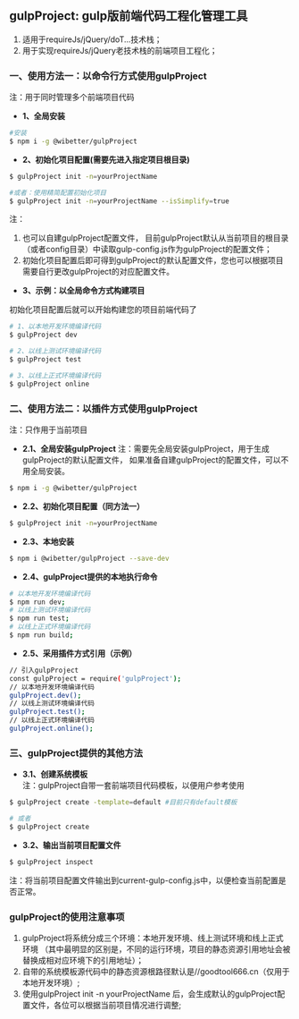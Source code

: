## gulpProject: gulp版前端代码工程化管理工具
1. 适用于requireJs/jQuery/doT...技术栈；
2. 用于实现requireJs/jQuery老技术栈的前端项目工程化；

### 一、使用方法一：以命令行方式使用gulpProject
注：用于同时管理多个前端项目代码

- **1、全局安装**

```bash
#安装
$ npm i -g @wibetter/gulpProject
```

- **2、初始化项目配置(需要先进入指定项目根目录)**

```bash
$ gulpProject init -n=yourProjectName

#或者：使用精简配置初始化项目
$ gulpProject init -n=yourProjectName --isSimplify=true
```

注：  
1. 也可以自建gulpProject配置文件，
目前gulpProject默认从当前项目的根目录（或者config目录）中读取gulp-config.js作为gulpProject的配置文件；
2. 初始化项目配置后即可得到gulpProject的默认配置文件，您也可以根据项目需要自行更改gulpProject的对应配置文件。


- **3、示例：以全局命令方式构建项目**

初始化项目配置后就可以开始构建您的项目前端代码了

```bash
# 1、以本地开发环境编译代码
$ gulpProject dev
```

```bash
# 2、以线上测试环境编译代码
$ gulpProject test
```


```bash
# 3、以线上正式环境编译代码
$ gulpProject online
```

### 二、使用方法二：以插件方式使用gulpProject
注：只作用于当前项目

- **2.1、全局安装gulpProject**
注：需要先全局安装gulpProject，用于生成gulpProject的默认配置文件，
如果准备自建gulpProject的配置文件，可以不用全局安装。

```bash
$ npm i -g @wibetter/gulpProject
```

- **2.2、初始化项目配置（同方法一）**

```bash
$ gulpProject init -n=yourProjectName
```

- **2.3、本地安装**

```bash
$ npm i @wibetter/gulpProject --save-dev
```

- **2.4、gulpProject提供的本地执行命令**

```bash
# 以本地开发环境编译代码
$ npm run dev;
# 以线上测试环境编译代码
$ npm run test;
# 以线上正式环境编译代码
$ npm run build;
```

- **2.5、采用插件方式引用（示例）**

```bash
// 引入gulpProject
const gulpProject = require('gulpProject');
// 以本地开发环境编译代码
gulpProject.dev();
// 以线上测试环境编译代码
gulpProject.test();
// 以线上正式环境编译代码
gulpProject.online();
```

### 三、gulpProject提供的其他方法

- **3.1、创建系统模板**  
注：gulpProject自带一套前端项目代码模板，以便用户参考使用

```bash
$ gulpProject create -template=default #目前只有default模板

# 或者 
$ gulpProject create
```

- **3.2、输出当前项目配置文件**

```bash
$ gulpProject inspect 
```
注：将当前项目配置文件输出到current-gulp-config.js中，以便检查当前配置是否正常。

### gulpProject的使用注意事项
1. gulpProject将系统分成三个环境：本地开发环境、线上测试环境和线上正式环境
   （其中最明显的区别是，不同的运行环境，项目的静态资源引用地址会被替换成相对应环境下的引用地址）；
2. 自带的系统模板源代码中的静态资源根路径默认是//goodtool666.cn（仅用于本地开发环境）;
3. 使用gulpProject init -n yourProjectName 后，会生成默认的gulpProject配置文件，各位可以根据当前项目情况进行调整;

